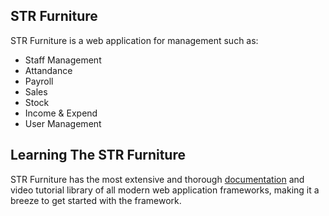 ## STR Furniture

STR Furniture is a web application for management such as:

- Staff Management
- Attandance
- Payroll
- Sales
- Stock
- Income & Expend
- User Management

## Learning The STR Furniture

STR Furniture has the most extensive and thorough [documentation](https://karonasrun.com) and video tutorial library of all modern web application frameworks, making it a breeze to get started with the framework.

